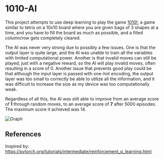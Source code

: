 # 1010-AI

This project attempts to use deep learning to play the game [1010!](https://play.google.com/store/apps/details?id=com.gramgames.tenten&hl=en_US&gl=US), a game similar to tetris on a 10x10 board where you are given bags of 3 shapes at a time, and you have to fill the board as much as possible, and a filled column/row gets completely cleared.

The AI was never very strong due to possibly a few issues. One is that the output layer is quite large, and the AI was unable to train all the variables with limited computational power. Another is that invalid moves can still be played, just with a negative reward, so the AI will play invalid moves, often resulting in a score of 0. Another issue that prevents good play could be that although the input layer is passed with one-hot encoding, the output layer was too small to correctly be able to utilize all the information, and it was difficult to increase the size as my device was too computationally weak. 

Regardless of all this, the AI was still able to improve from an average score of **1** through random moves, to an average score of **7** after 5000 episodes. The maximum score it achieved was 14.

![Graph](https://i.imgur.com/ETCZaNK.png)

## References

Inspired by: https://pytorch.org/tutorials/intermediate/reinforcement_q_learning.html
